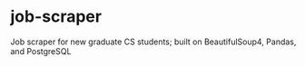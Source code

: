 # job-scraper
Job scraper for new graduate CS students; built on BeautifulSoup4, Pandas, and PostgreSQL
